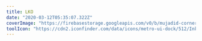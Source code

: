 ```yaml
---
title: LKO
date: "2020-03-12T05:35:07.322Z"
coverImage: "https://firebasestorage.googleapis.com/v0/b/mujadid-corner.appspot.com/o/artscapes_images%2FposterHD.png?alt=media"
toolIcon: "https://cdn2.iconfinder.com/data/icons/metro-ui-dock/512/Inkscape.png"
---
```

